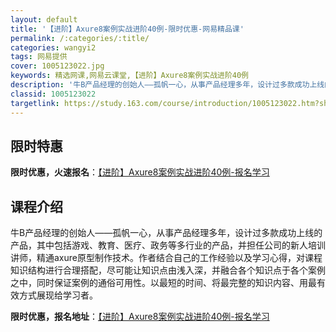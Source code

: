```yaml
---
layout: default
title: '【进阶】Axure8案例实战进阶40例-限时优惠-网易精品课'
permalink: /:categories/:title/
categories: wangyi2
tags: 网易提供
cover: 1005123022.jpg
keywords: 精选网课,网易云课堂,【进阶】Axure8案例实战进阶40例
description: '牛B产品经理的创始人——孤帆一心，从事产品经理多年，设计过多款成功上线的产品，其中包括游戏、教育、医疗、政务等多行业的产'
classid: 1005123022
targetlink: https://study.163.com/course/introduction/1005123022.htm?share=1&shareId=1025206652&utm_campaign=share&utm_medium=iphoneShare&utm_source=&utm_u=1025206652
---
```


## 限时特惠

**限时优惠，火速报名**：[【进阶】Axure8案例实战进阶40例-报名学习](https://study.163.com/course/introduction/1005123022.htm?share=1&shareId=1025206652&utm_campaign=share&utm_medium=iphoneShare&utm_source=&utm_u=1025206652)

## 课程介绍

牛B产品经理的创始人——孤帆一心，从事产品经理多年，设计过多款成功上线的产品，其中包括游戏、教育、医疗、政务等多行业的产品，并担任公司的新人培训讲师，精通axure原型制作技术。作者结合自己的工作经验以及学习心得，对课程知识结构进行合理搭配，尽可能让知识点由浅入深，并融合各个知识点于各个案例之中，同时保证案例的通俗可用性。以最短的时间、将最完整的知识内容、用最有效方式展现给学习者。

**限时优惠，报名地址**：[【进阶】Axure8案例实战进阶40例-报名学习](https://study.163.com/course/introduction/1005123022.htm?share=1&shareId=1025206652&utm_campaign=share&utm_medium=iphoneShare&utm_source=&utm_u=1025206652)


